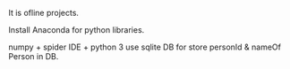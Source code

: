 It is ofline projects.

Install Anaconda for python libraries.

numpy + spider IDE  + python 3 
use sqlite DB for store personId  & nameOf Person in DB.
